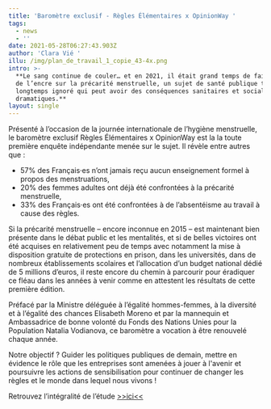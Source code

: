 ```yaml
---
title: 'Baromètre exclusif - Règles Élémentaires x OpinionWay '
tags:
  - news
  - ''
date: 2021-05-28T06:27:43.903Z
author: 'Clara Vié '
illu: /img/plan_de_travail_1_copie_43-4x.png
intro: >-
  **Le sang continue de couler… et en 2021, il était grand temps de faire couler
  de l’encre sur la précarité menstruelle, un sujet de santé publique trop
  longtemps ignoré qui peut avoir des conséquences sanitaires et sociales
  dramatiques.**
layout: single
---
```

Présenté à l’occasion de la journée internationale de l’hygiène menstruelle, le baromètre exclusif Règles Élémentaires x OpinionWay est la  la toute première enquête indépendante menée sur le sujet. Il révèle entre autres que : 

* 57% des Français·es n’ont jamais reçu aucun enseignement formel à propos des menstruations, 
* 20% des femmes adultes ont déjà été confrontées à la précarité menstruelle, 
* 33% des Français·es ont été confrontées à de l’absentéisme au travail à cause des règles.



Si la précarité menstruelle – encore inconnue en 2015 – est maintenant bien présente dans le débat public et les mentalités, et si de belles victoires ont été acquises en relativement peu de temps avec notamment la mise à disposition gratuite de protections en prison, dans les universités, dans de nombreux établissements scolaires et l’allocation d’un budget national dédié de 5 millions d’euros, il reste encore du chemin à parcourir pour éradiquer ce fléau dans les années à venir comme en attestent les résultats de cette première édition. 



Préfacé par la Ministre déléguée à l’égalité hommes-femmes, à la diversité et à l’égalité des chances Elisabeth Moreno et par la mannequin et Ambassadrice de bonne volonté du Fonds des Nations Unies pour la Population Natalia Vodianova, ce baromètre a vocation à être renouvelé chaque année.



Notre objectif ? Guider les politiques publiques de demain, mettre en évidence le rôle que les entreprises sont amenées à jouer à l'avenir et poursuivre les actions de sensibilisation pour continuer de changer les règles et le monde dans lequel nous vivons !

 

Retrouvez l’intégralité de l’étude [\>>ici<<](https://drive.google.com/file/d/13kIIdcrJop1Dy6pPfvqC1fBPm25OPbN_/view?usp=sharing)

